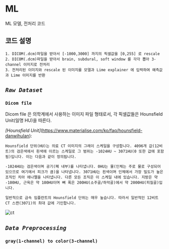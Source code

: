 # ML
ML 모델, 전처리 코드

## 코드 설명
    1. DICOM(.dcm)파일을 받아서 [-1000,3000] 까지의 픽셀값을 [0,255] 로 rescale
    2. DICOM(.dcm)파일을 받아서 brain, subdural, soft window 를 각각 뽑아 3-channel 이미지로 전처리
    3. 전처리된 이미지와 rescale 된 이미지를 모델과 Lime explainer 에 입력하여 예측값과 Lime 이미지를 반환

## *```Raw Dataset```*
### ```Dicom file```

Dicom file 은 의학계에서 사용하는 이미지 파일 형태로서, 각 픽셀값들은 Hounsfield Unit(일명 HU)을 따른다.

*[Hounsfield Unit]*(https://www.materialise.com/ko/faq/hounsfield-danwihulan):
```
Hounsfield 단위(HU)는 의료 CT 이미지의 그레이 스케일을 구성합니다. 4096개 값(12비트)의 검은색에서 흰색에 이르는 스케일로 그 범위는 -1024HU ~ 3071HU(0 또한 값에 포함됨)입니다. 이는 다음과 같이 정의됩니다.

-1024HU는 검은색이며 공기(폐 내부)를 나타냅니다. 0HU는 물(인체는 주로 물로 구성되어 있으므로 여기에서 피크가 큼)을 나타냅니다. 3071HU는 흰색이며 인체에서 가장 밀도가 높은 조직인 치아 에나멜을 나타냅니다. 다른 모든 조직은 이 스케일 내에 있습니다. 지방은 약 -100HU, 근육은 약 100HU이며 뼈 폭은 200HU(소주골/하악골)에서 약 2000HU(피질골)입니다.

일반적으로 금속 임플란트의 Hounsfield 단위는 매우 높습니다. 따라서 일반적인 12비트 CT 스캔(3071)의 최대 값에 기인합니다.
```
![ct](https://user-images.githubusercontent.com/53938323/179692161-43f0c064-423b-4bc7-ae50-13530074d16a.gif)


## *```Data Preprocessing```*
### ```gray(1-channel) to color(3-channel)```
